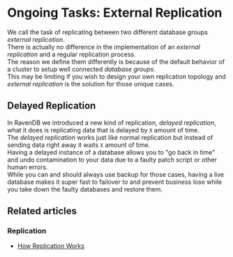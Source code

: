 # Ongoing Tasks: External Replication

We call the task of replicating between two different database groups _external replication_.  
There is actually no difference in the implementation of an _external replication_ and a regular replication process.  
The reason we define them differently is because of the default behavior of a cluster to setup well connected _database groups_.  
This may be limiting if you wish to design your own replication topology and _external replication_ is the solution for those unique cases.  

## Delayed Replication

In RavenDB we introduced a new kind of replication, _delayed replication_, what it does is replicating data that is delayed by `X` amount of time.  
The _delayed replication_ works just like normal replication but instead of sending data right away it waits `X` amount of time.  
Having a delayed instance of a database allows you to "go back in time" and undo contamination to your data due to a faulty patch script or other human errors.  
While you can and should always use backup for those cases, having a live database makes it super fast to failover to and prevent business lose while you take down the faulty databases and restore them.  

## Related articles

### Replication

- [How Replication Works](../../server/clustering/replication/replication)
